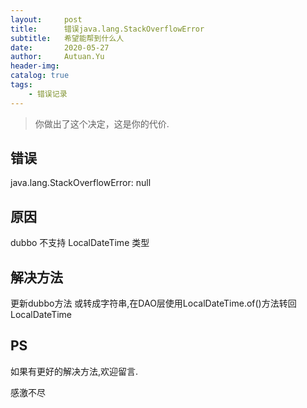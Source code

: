 ```yaml
---
layout:     post
title:      错误java.lang.StackOverflowError
subtitle:   希望能帮到什么人
date:       2020-05-27
author:     Autuan.Yu
header-img:
catalog: true
tags:
    - 错误记录
---
```


> 你做出了这个决定，这是你的代价.

## 错误
java.lang.StackOverflowError: null

## 原因
dubbo 不支持 LocalDateTime 类型

## 解决方法
更新dubbo方法 或转成字符串,在DAO层使用LocalDateTime.of()方法转回LocalDateTime

## PS
如果有更好的解决方法,欢迎留言.  

感激不尽

